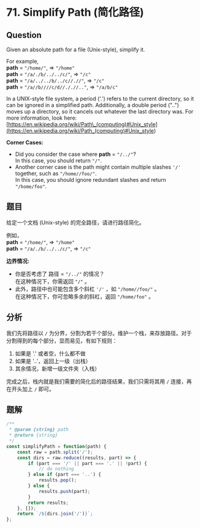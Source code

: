 # 71. Simplify Path (简化路径)

## Question

Given an absolute path for a file (Unix-style), simplify it.

For example,  
**path** = `"/home/"`, => `"/home"`  
**path** = `"/a/./b/../../c/"`, => `"/c"`  
**path** = `"/a/../../b/../c//.//"`, => `"/c"`  
**path** = `"/a//b////c/d//././/.."`, => `"/a/b/c"`

In a UNIX-style file system, a period ('.') refers to the current directory, so it can be ignored in a simplified path. Additionally, a double period ("..") moves up a directory, so it cancels out whatever the last directory was. For more information, look here: [https://en.wikipedia.org/wiki/Path\_(computing)#Unix_style](<https://en.wikipedia.org/wiki/Path_(computing)#Unix_style>)

**Corner Cases:**

-   Did you consider the case where **path** = `"/../"`?  
    In this case, you should return `"/"`.
-   Another corner case is the path might contain multiple slashes `'/'` together, such as `"/home//foo/"`.  
    In this case, you should ignore redundant slashes and return `"/home/foo"`.

## 题目

给定一个文档 (Unix-style) 的完全路径，请进行路径简化。

例如，  
**path** = `"/home/"`, => `"/home"`  
**path** = `"/a/./b/../../c/"`, => `"/c"`

**边界情况:**

-   你是否考虑了 路径 = `"/../"` 的情况？  
    在这种情况下，你需返回 `"/"` 。
-   此外，路径中也可能包含多个斜杠 `'/'` ，如 `"/home//foo/"` 。  
    在这种情况下，你可忽略多余的斜杠，返回 `"/home/foo"` 。

## 分析

我们先将路径以 `/` 为分界，分割为若干个部分。维护一个栈，来存放路径。对于分割得到的每个部分，显而易见，有如下规则：

1. 如果是 '.' 或者空，什么都不做
2. 如果是 '..'，返回上一级（出栈）
3. 其余情况，新增一级文件夹（入栈）

完成之后，栈内就是我们需要的简化后的路径结果，我们只需将其用 `/` 连接，再在开头加上 `/` 即可。

## 题解

```javascript
/**
 * @param {string} path
 * @return {string}
 */
const simplifyPath = function(path) {
    const raw = path.split('/');
    const dirs = raw.reduce((results, part) => {
        if (part === '/' || part === '.' || !part) {
            // do nothing
        } else if (part === '..') {
            results.pop();
        } else {
            results.push(part);
        }
        return results;
    }, []);
    return `/${dirs.join('/')}`;
};
```
